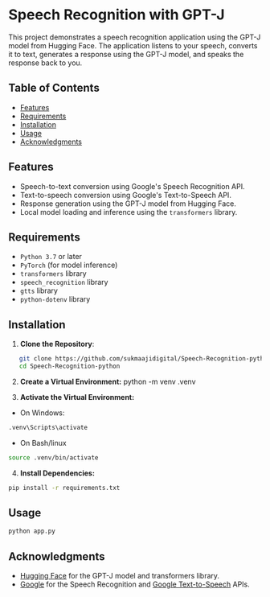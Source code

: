 # Speech Recognition with GPT-J

This project demonstrates a speech recognition application using the GPT-J model from Hugging Face. The application listens to your speech, converts it to text, generates a response using the GPT-J model, and speaks the response back to you.

## Table of Contents

- [Features](#features)
- [Requirements](#requirements)
- [Installation](#installation)
- [Usage](#usage)
- [Acknowledgments](#acknowledgments)

## Features

- Speech-to-text conversion using Google's Speech Recognition API.
- Text-to-speech conversion using Google's Text-to-Speech API.
- Response generation using the GPT-J model from Hugging Face.
- Local model loading and inference using the `transformers` library.

## Requirements

- `Python 3.7` or later
- `PyTorch` (for model inference)
- `transformers` library
- `speech_recognition` library
- `gtts` library
- `python-dotenv` library

## Installation

1. **Clone the Repository**:

```sh
   git clone https://github.com/sukmaajidigital/Speech-Recognition-python.git
   cd Speech-Recognition-python
```

2. **Create a Virtual Environment:**
   python -m venv .venv

3. **Activate the Virtual Environment:**

- On Windows:

```sh
.venv\Scripts\activate

```

- On Bash/linux

```sh
source .venv/bin/activate

```

4. **Install Dependencies:**

```sh
pip install -r requirements.txt

```

## Usage

```sh
python app.py
```

## Acknowledgments

- [Hugging Face](https://huggingface.co) for the GPT-J model and transformers library.
- [Google](https://cloud.google.com/speech-to-text) for the Speech Recognition and [Google Text-to-Speech](https://cloud.google.com/text-to-speech) APIs.

